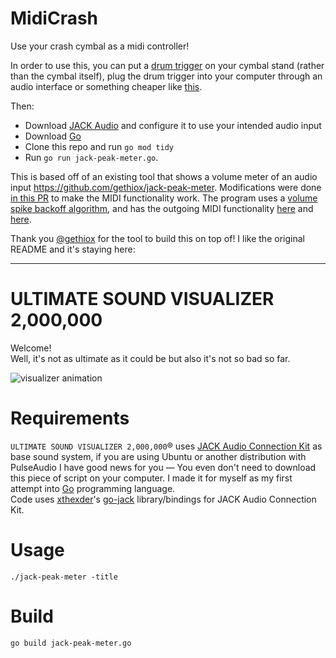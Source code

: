 # MidiCrash

Use your crash cymbal as a midi controller!

In order to use this, you can put a [drum trigger](https://www.sweetwater.com/store/detail/DDT--drumdial-drum-trigger-with-clip-mount) on your cymbal stand (rather than the cymbal itself), plug the drum trigger into your computer through an audio interface or something cheaper like [this](https://www.amazon.com/Mugteeve-Electric-Recording-Interface-Connection/dp/B08GLRPXCJ).

Then:
- Download [JACK Audio](https://jackaudio.org) and configure it to use your intended audio input
- Download [Go](https://github.com/jamtools/midi-crash/blob/master/jack-peak-meter.go)
- Clone this repo and run `go mod tidy`
- Run `go run jack-peak-meter.go`.

This is based off of an existing tool that shows a volume meter of an audio input https://github.com/gethiox/jack-peak-meter. Modifications were done [in this PR](https://github.com/jamtools/midi-crash/pull/1/files) to make the MIDI functionality work. The program uses a [volume spike backoff algorithm](https://github.com/jamtools/midi-crash/blob/master/doit.go), and has the outgoing MIDI functionality [here](https://github.com/jamtools/midi-crash/blob/3ad175874ec7e1814e60c17f66830c4dc0c6d044/midi.go#L20) and [here](https://github.com/jamtools/midi-crash/blob/3ad175874ec7e1814e60c17f66830c4dc0c6d044/doit.go#L86).

Thank you [@gethiox](https://github.com/gethiox) for the tool to build this on top of! I like the original README and it's staying here:

---

# ULTIMATE SOUND VISUALIZER 2,000,000

Welcome!  
Well, it's not as ultimate as it could be but also it's not so bad so far.

![visualizer animation](/doc/animation.gif)

# Requirements

`ULTIMATE SOUND VISUALIZER 2,000,000`® uses [JACK Audio Connection Kit](http://jackaudio.org/) as base sound system,
if you are using Ubuntu or another distribution with PulseAudio I have good news for you — You even don't need to
download this piece of script on your computer. I made it for myself as my first attempt into [Go](https://golang.org/)
programming language.  
Code uses [xthexder](https://github.com/xthexder)'s [go-jack](https://github.com/xthexder/go-jack) library/bindings for JACK Audio Connection Kit.  

# Usage

    ./jack-peak-meter -title
    
# Build

    go build jack-peak-meter.go
    
